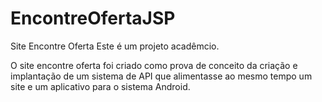 # EncontreOfertaJSP
Site Encontre Oferta
Este é um projeto acadêmcio.

O site encontre oferta foi criado como prova de conceito da criação e implantação de um sistema de API que alimentasse ao mesmo tempo um site e um aplicativo para o sistema Android.

